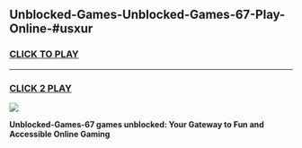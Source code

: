 
## Unblocked-Games-Unblocked-Games-67-Play-Online-#usxur
<h3>
<a href="https://premium.freeplayer.one?title=Unblocked-Games-67&ref=27F">CLICK TO PLAY</a></h3>
<hr>

<h3>
<a href="https://premium.freeplayer.one?title=Unblocked-Games-67&ref=27F">CLICK 2 PLAY</a>
  
</h3>

<a href="https://premium.freeplayer.one?title=Unblocked-Games-67&ref=27F"><img src="https://clearcache.store/games.png"></a>


**Unblocked-Games-67 games unblocked: Your Gateway to Fun and Accessible Online Gaming**
